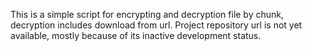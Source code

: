 This is a simple script for encrypting and decryption file by chunk, decryption includes download from url.
Project repository url is not yet available, mostly because of its inactive development status.
